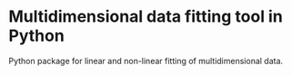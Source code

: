 <h1>Multidimensional data fitting tool in Python</h1>

Python package for linear and non-linear fitting of multidimensional data.

